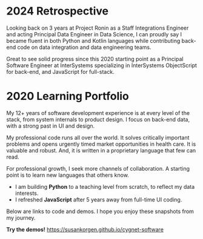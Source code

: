 # 2024 Retrospective

Looking back on 3 years at Project Ronin
as a Staff Integrations Engineer and acting Principal Data Engineer in Data Science,
I can proudly say I became fluent in both Python and Kotlin languages while
contributing back-end code on data integration and data engineering teams.

Great to see solid progress since this 2020 starting point as a Principal Software Engineer
at InterSystems specializing in InterSystems ObjectScript for back-end, and JavaScript for full-stack.

# 2020 Learning Portfolio

My 12+ years of software development experience is at every level
of the stack, from system internals to product design.
I focus on back-end data, with a strong past in UI and design.

My professional code runs all over the world.
It solves critically important problems and
opens urgently timed market opportunities in health care.
It is valuable and robust.
And, it is written in a proprietary language that few can read.

For professional growth,
I seek more channels of collaboration.
A starting point is to learn new languages that others know.

* I am building **Python** to a teaching level from scratch, to reflect my data interests.
* I refreshed **JavaScript** after 5 years away from full-time UI coding.

Below are links to code and demos.
I hope you enjoy these snapshots from my journey.


**Try the demos!** https://susankorgen.github.io/cygnet-software
